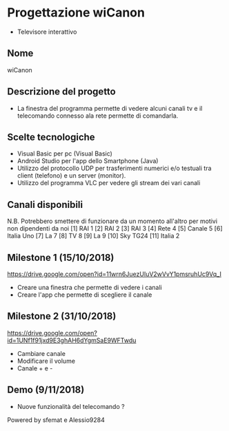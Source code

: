 # Progettazione wiCanon
- Televisore interattivo

## Nome
wiCanon

## Descrizione del progetto
- La finestra del programma permette di vedere alcuni canali tv e il telecomando connesso ala rete permette di comandarla.

## Scelte tecnologiche
- Visual Basic per pc (Visual Basic)
- Android Studio per l'app dello Smartphone (Java)
- Utilizzo del protocollo UDP per trasferimenti numerici e/o testuali tra client (telefono) e un server (monitor).
- Utilizzo del programma VLC per vedere gli stream dei vari canali

## Canali disponibili
N.B. Potrebbero smettere di funzionare da un momento all'altro per motivi non dipendenti da noi
[1] RAI 1 
[2] RAI 2
[3] RAI 3
[4] Rete 4
[5] Canale 5
[6] Italia Uno
[7] La 7
[8] TV 8
[9] La 9
[10] Sky TG24
[11] Italia 2

## Milestone 1 (15/10/2018)
https://drive.google.com/open?id=11wrn6JuezUIuV2wVvY1pmsruhUc9Vq_I
- Creare una finestra che permette di vedere i canali
- Creare l'app che permette di scegliere il canale

## Milestone 2 (31/10/2018)
https://drive.google.com/open?id=1UNf1f91jxd9E3ghAH6dYgmSaE9WFTwdu
- Cambiare canale
- Modificare il volume
- Canale + e -

## Demo (9/11/2018)
- Nuove funzionalità del telecomando ?

Powered by sfemat e Alessio9284
